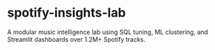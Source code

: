 # spotify-insights-lab
A modular music intelligence lab using SQL tuning, ML clustering, and Streamlit dashboards over 1.2M+ Spotify tracks. 
